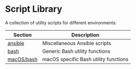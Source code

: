 # Script Library

A collection of utility scripts for different environments:

Section | Description
--- | ---
[ansible](ansible) | Miscellaneous Ansible scripts
[bash](bash) | Generic Bash utility functions
[macOS/bash](macOS/bash) | macOS specific Bash utility functions
